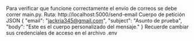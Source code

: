 Para verificar que funcione correctamente el envío de correos se debe correr main.py.
Ruta: http://localhost:5000/send-email
Cuerpo de petición  JSON
{
  "email": "jackria345@gmail.com",
  "subject": "Asunto de prueba",
  "body": "Este es el cuerpo personalizado del mensaje."
}
Recuerde cambiar sus credenciales de acceso en el archivo .env